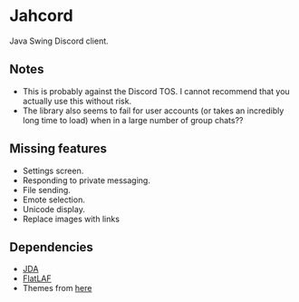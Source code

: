 # Jahcord
Java Swing Discord client.

## Notes
- This is probably against the Discord TOS. I cannot recommend that you actually use this without risk.
- The library also seems to fail for user accounts (or takes an incredibly long time to load) when in a large number of group chats??

## Missing features
- Settings screen.
- Responding to private messaging.
- File sending.
- Emote selection.
- Unicode display.
- Replace images with links

## Dependencies
- [JDA](https://github.com/DV8FromTheWorld/JDA)
- [FlatLAF](https://github.com/JFormDesigner/FlatLaf)
- Themes from [here](https://github.com/mallowigi/material-theme-ui-lite)
